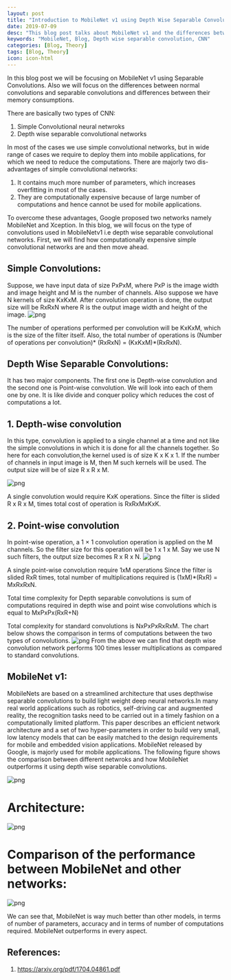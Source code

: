 ```yaml
---
layout: post
title: "Introduction to MobileNet v1 using Depth Wise Separable Convolution"
date: 2019-07-09
desc: "This blog post talks about MobileNet v1 and the differences between simple convolution and depth wise separable convolution"
keywords: "MobileNet, Blog, Depth wise separable convolution, CNN"
categories: [Blog, Theory]
tags: [Blog, Theory]
icon: icon-html
---
```



In this blog post we will be focusing on MobileNet v1 using Separable Convolutions. Also we will focus on the differences between normal convolutions and separable convolutions and differences between their memory consumptions.

There are basically two types of CNN:

1. Simple Convolutional neural netwroks
2. Depth wise separable convolutional networks

In most of the cases we use simple convolutional networks, but in wide range of cases we require to deploy them into mobile applications, for which we need to reduce the computations. There are majorly two dis-advantages of simple convolutional networks:

1. It contains much more number of parameters, which increases overfitting in most of the cases.
2. They are computationally expensive because of large number of computations and hence cannot be used for mobile applications.

To overcome these advantages, Google proposed two networks namely MobileNet and Xception. In this blog, we will focus on the type of convolutions used in MobileNetv1 i.e depth wise separable convolutional networks. First, we will find how computationally expensive simple convolutional networks are and then move ahead.

## Simple Convolutions:
Suppose, we have input data of size PxPxM, where PxP is the image width and image height and M is the number of channels. Also suppose we have N kernels of size KxKxM. After convolution operation is done, the output size will be RxRxN where R is the output image width and height of the image.
![png](https://raw.githubusercontent.com/krutikabapat/krutikabapat.github.io/master/assets/simple.png)

The number of operations performed per convolution will be KxKxM, which is the size of the filter itself.
Also, the total number of operations is (Number of operations per convolution)* (RxRxN) = (KxKxM)*(RxRxN).

## Depth Wise Separable Convolutions:
It has two major components. The first one is Depth-wise convolution and the second one is Point-wise convolution. We will look into each of them one by one. It is like divide and conquer policy which reduces the cost of computations a lot.

## 1. Depth-wise convolution

In this type, convolution is applied to a single channel at a time and not like the simple convolutions in which it is done for all the channels together.
So here for each convolution,the kernel used is of size K x K x 1. If the number of channels in input image is M, then M such kernels will be used. The output size will be of size R x R x M.

![png](https://raw.githubusercontent.com/krutikabapat/krutikabapat.github.io/master/assets/depth.png)


A single convolution would require KxK operations.
Since the filter is slided R x R x M, times total cost of operation is RxRxMxKxK.



## 2. Point-wise convolution

In point-wise operation, a 1 × 1 convolution operation is applied on the M channels. So the filter size for this operation will be 1 x 1 x M. Say we use N such filters, the output size becomes R x R x N.
![png](https://raw.githubusercontent.com/krutikabapat/krutikabapat.github.io/master/assets/point.png)

A single point-wise convolution require 1xM operations
Since the filter is slided  RxR times, total number of multiplications required is (1xM)*(RxR) = MxRxRxN.


Total time complexity for Depth separable convolutions is sum of computations required in depth wise and point wise convolutions which is equal to MxPxPx(RxR+N)

Total complexity for standard convolutions is NxPxPxRxRxM. The chart below shows the comparison in terms of computations between the two types of convolutions.
![png](https://raw.githubusercontent.com/krutikabapat/krutikabapat.github.io/master/assets/comparisoncomplexity.png)
From the above we can find that depth wise convolution network performs 100 times lesser multiplications as compared to standard convolutions.

## MobileNet v1:
MobileNets are based on a streamlined architecture that uses depthwise separable convolutions to build light weight deep
neural networks.In many real world applications such as robotics, self-driving car and augmented reality, the recognition tasks need to be carried out in a timely fashion on a computationally limited platform. This paper describes an efficient network architecture and a set of two hyper-parameters in order to build very small, low latency models that can be easily matched to the design requirements for mobile and embedded vision applications. MobileNet released by Google, is majorly used for mobile applications. The following figure shows the comparison between different netwroks and how MobileNet outperforms it using depth wise separable convolutions.

![png](https://raw.githubusercontent.com/krutikabapat/krutikabapat.github.io/master/assets/general.png)

# Architecture:
![png](https://raw.githubusercontent.com/krutikabapat/krutikabapat.github.io/master/assets/Mobilenetnetwork.png)

# Comparison of the performance between MobileNet and other networks:
![png](https://raw.githubusercontent.com/krutikabapat/krutikabapat.github.io/master/assets/comparisonmobilenet.png)

We can see that, MobileNet is way much better than other models, in terms of number of parameters, accuracy and in terms of number of computations required. MobileNet outperforms in every aspect.

## References:
1. https://arxiv.org/pdf/1704.04861.pdf













